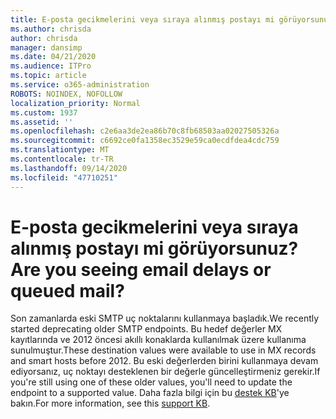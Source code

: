 ```yaml
---
title: E-posta gecikmelerini veya sıraya alınmış postayı mi görüyorsunuz?
ms.author: chrisda
author: chrisda
manager: dansimp
ms.date: 04/21/2020
ms.audience: ITPro
ms.topic: article
ms.service: o365-administration
ROBOTS: NOINDEX, NOFOLLOW
localization_priority: Normal
ms.custom: 1937
ms.assetid: ''
ms.openlocfilehash: c2e6aa3de2ea86b70c8fb68503aa02027505326a
ms.sourcegitcommit: c6692ce0fa1358ec3529e59ca0ecdfdea4cdc759
ms.translationtype: MT
ms.contentlocale: tr-TR
ms.lasthandoff: 09/14/2020
ms.locfileid: "47710251"
---
```

# <a name="are-you-seeing-email-delays-or-queued-mail"></a><span data-ttu-id="b2fc1-102">E-posta gecikmelerini veya sıraya alınmış postayı mi görüyorsunuz?</span><span class="sxs-lookup"><span data-stu-id="b2fc1-102">Are you seeing email delays or queued mail?</span></span>

<span data-ttu-id="b2fc1-103">Son zamanlarda eski SMTP uç noktalarını kullanmaya başladık.</span><span class="sxs-lookup"><span data-stu-id="b2fc1-103">We recently started deprecating older SMTP endpoints.</span></span> <span data-ttu-id="b2fc1-104">Bu hedef değerler MX kayıtlarında ve 2012 öncesi akıllı konaklarda kullanılmak üzere kullanıma sunulmuştur.</span><span class="sxs-lookup"><span data-stu-id="b2fc1-104">These destination values were available to use in MX records and smart hosts before 2012.</span></span> <span data-ttu-id="b2fc1-105">Bu eski değerlerden birini kullanmaya devam ediyorsanız, uç noktayı desteklenen bir değerle güncelleştirmeniz gerekir.</span><span class="sxs-lookup"><span data-stu-id="b2fc1-105">If you're still using one of these older values, you'll need to update the endpoint to a supported value.</span></span> <span data-ttu-id="b2fc1-106">Daha fazla bilgi için bu [destek KB](https://support.microsoft.com/help/4057301/attr35-response-code-when-mail-is-sent-to-eop-exo)'ye bakın.</span><span class="sxs-lookup"><span data-stu-id="b2fc1-106">For more information, see this [support KB](https://support.microsoft.com/help/4057301/attr35-response-code-when-mail-is-sent-to-eop-exo).</span></span>
